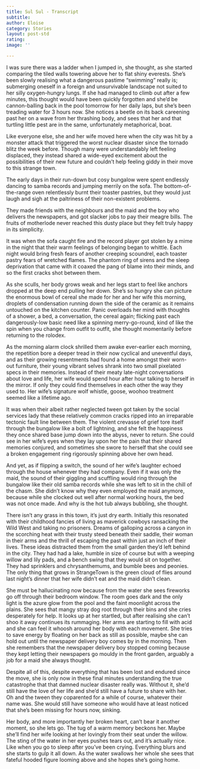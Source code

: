 ```yaml
---
title: Sul Sul - Transcript
subtitle: 
author: Eloise 
category: Stories
layout: post-std
rating: 
image: ''

---
```


I was sure there was a ladder when I jumped in, she thought, as she started comparing the tiled walls towering above her to flat shiny everests. She’s been slowly realising what a dangerous pastime “swimming” really is; submerging oneself in a foreign and unsurvivable landscape not suited to her silly oxygen-hungry lungs. If she had managed to climb out after a few minutes, this thought would have been quickly forgotten and she’d be cannon-balling back in the pool tomorrow for her daily laps, but she’s been treading water for 3 hours now. She notices a beetle on its back careening past her on a wave from her thrashing body, and sees that her and that turtling little pest are in the same, unfortunately metaphorical, boat. 


Like everyone else, she and her wife moved here when the city was hit by a monster attack that triggered the worst nuclear disaster since the tornado blitz the week before. Though many were understandably left feeling displaced, they instead shared a wide-eyed excitement about the possibilities of their new future and couldn’t help feeling giddy in their move to this strange town. 


The early days in their run-down but cosy bungalow were spent endlessly dancing to samba records and jumping merrily on the sofa. The bottom-of-the-range oven relentlessly burnt their toaster pastries, but they would just laugh and sigh at the paltriness of their non-existent problems. 


They made friends with the neighbours and the maid and the boy who delivers the newspapers, and got slacker jobs to pay their meagre bills. The fruits of motherlode never reached this dusty place but they felt truly happy in its simplicity. 


It was when the sofa caught fire and the record player got stolen by a mime in the night that their warm feelings of belonging began to whittle. Each night would bring fresh fears of another creeping scoundrel, each toaster pastry fears of wretched flames. The phantom ring of sirens and the sleep deprivation that came with it coaxed the pang of blame into their minds, and so the first cracks shot between them.  


As she sculls, her body grows weak and her legs start to feel like anchors dropped at the deep end pulling her down. She’s so hungry she can picture the enormous bowl of cereal she made for her and her wife this morning, droplets of condensation running down the side of the ceramic as it remains untouched on the kitchen counter. Panic overloads her mind with thoughts of a shower, a bed, a conversation, the cereal again; flicking past each dangerously-low basic need like a spinning merry-go-round, kind of like the spin when you change from outfit to outfit, she thought momentarily before returning to the rolodex. 


As the morning alarm clock shrilled them awake ever-earlier each morning, the repetition bore a deeper tread in their now cyclical and uneventful days, and as their growing resentments had found a home amongst their worn-out furniture, their young vibrant selves shrank into two small pixelated specs in their memories. Instead of their meaty late-night conversations about love and life, her wife would spend hour after hour talking to herself in the mirror. If only they could find themselves in each other the way they used to. Her wife’s signature wolf whistle, goose, woohoo treatment seemed like a lifetime ago. 


It was when their albeit rather neglected tween got taken by the social services lady that these relatively common cracks ripped into an irreparable tectonic fault line between them. The violent crevasse of grief tore itself through the bungalow like a bolt of lightning, and she felt the happiness they once shared base jump down into the abyss, never to return. She could see in her wife’s eyes when they lay upon her the pain that their shared memories conjured, and sometimes she swore to herself that she could see a broken engagement ring rigorously spinning above her own head. 


And yet, as if flipping a switch, the sound of her wife’s laughter echoed through the house whenever they had company. Even if it was only the maid, the sound of their giggling and scuffling would ring through the bungalow like their old samba records while she was left to sit in the chill of the chasm. She didn’t know why they even employed the maid anymore, because while she clocked out well after normal working hours, the bed was not once made. And why is the hot tub always bubbling, she thought.


There isn’t any grass in this town, it’s just dry earth. Initially this resonated with their childhood fancies of living as maverick cowboys ransacking the Wild West and taking no prisoners. Dreams of galloping across a canyon in the scorching heat with their trusty steed beneath their saddle, their woman in their arms and the thrill of escaping the past within just an inch of their lives. These ideas distracted them from the small garden they’d left behind in the city. They had had a lake, humble in size of course but with a weeping willow and lily pads, and a bench swing that they would sit on together. They had sprinklers and chrysanthemums, and bumble bees and peonies. The only thing that grows in StrangeTown is the green cloud of flies around last night’s dinner that her wife didn’t eat and the maid didn’t clean. 


She must be hallucinating now because from the water she sees fireworks go off through their bedroom window. The room goes dark and the only light is the azure glow from the pool and the faint moonlight across the plains. She sees that mangy stray dog root through their bins and she cries desperately for help. It looks up at her startled, but after realising she can’t shoo it away continues its rummaging. Her arms are starting to fill with acid and she can feel it whoosh around her body with each movement. She tries to save energy by floating on her back as still as possible, maybe she can hold out until the newspaper delivery boy comes by in the morning. Then she remembers that the newspaper delivery boy stopped coming because they kept letting their newspapers go mouldy in the front garden, arguably a job for a maid she always thought. 


Despite all of this, despite everything that has been lost and endured since the move, she is only now in these final minutes understanding the true catastrophe that that damned nuclear disaster really was. Without it, she’d still have the love of her life and she’d still have a future to share with her. Oh and the tween they coparented for a while of course, whatever their name was. She would still have someone who would have at least noticed that she’s been missing for hours now, sinking. 


Her body, and more importantly her broken heart, can’t bear it another moment, so she lets go. The tug of a warm memory beckons her. Maybe she’ll find her wife looking at her lovingly from their seat under the willow. The sting of the water in her eyes pushes tears out, and it’s actually nice. Like when you go to sleep after you’ve been crying. Everything blurs and she starts to gulp it all down. As the water swallows her whole she sees that fateful hooded figure looming above and she hopes she’s going home.